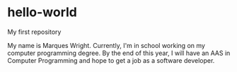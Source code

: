# hello-world
My first repository


My name is Marques Wright. Currently, I'm in school working on my computer programming degree. By the end of this year, I will have an AAS in Computer Programming and hope to get a job as a software developer.
